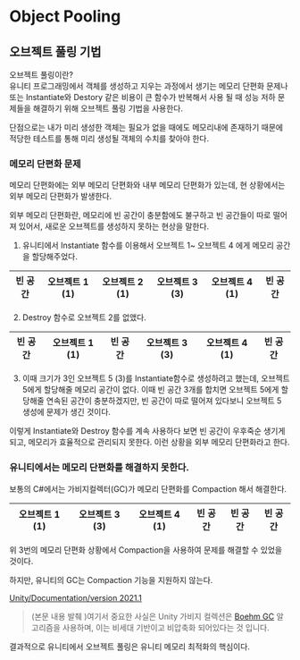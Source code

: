 # Object Pooling

## 오브젝트 풀링 기법

오브젝트 풀링이란?  
유니티 프로그래밍에서 객체를 생성하고 지우는 과정에서 생기는 메모리 단편화 문제나 또는 Instantiate와 Destory 같은 비용이 큰 함수가 반복해서 사용 될 때 성능 저하 문제들을 해결하기 위해 오브젝트 풀링 기법을 사용한다.

단점으로는 내가 미리 생성한 객체는 필요가 없을 때에도 메모리내에 존재하기 때문에 적당한 테스트를 통해 미리 생성될 객체의 수치를 찾아야 한다.

### 메모리 단편화 문제

메모리 단편화에는 외부 메모리 단편화와 내부 메모리 단편화가 있는데, 현 상황에서는 외부 메모리 단편화가 발생한다.

외부 메모리 단편화란, 메모리에 빈 공간이 충분함에도 불구하고 빈 공간들이 따로 떨어져 있어서, 새로운 오브젝트를 생성하지 못하는 현상을 말한다.

1. 유니티에서 Instantiate 함수를 이용해서 오브젝트 1~ 오브젝트 4 에게 메모리 공간을 할당해주었다.

| 빈 공간 | 오브젝트 1 (1) | 오브젝트 2 (1) | 오브젝트 3 (3) | 오브젝트 4 (1) | 빈 공간 |
| :-----: | :------------: | :------------: | :------------: | :------------: | :-----: |

2. Destroy 함수로 오브젝트 2를 없앴다.

| 빈 공간 | 오브젝트 1 (1) | 빈 공간 | 오브젝트 3 (3) | 오브젝트 4 (1) | 빈 공간 |
| :-----: | :------------: | :-----: | :------------: | :------------: | :-----: |

3. 이때 크기가 3인 오브젝트 5 (3)를 Instantiate함수로 생성하려고 했는데, 오브젝트 5에게 할당해줄 메모리 공간이 없다. 이때 빈 공간 3개를 합치면 오브젝트 5에게 할당해줄 연속된 공간이 충분하겠지만, 빈 공간이 따로 떨어져 있다보니 오브젝트 5 생성에 문제가 생긴 것이다.

이렇게 Instantiate와 Destroy 함수를 계속 사용하다 보면 빈 공간이 우후죽순 생기게 되고, 메모리가 효율적으로 관리되지 못한다.
이런 상황을 외부 메모리 단편화라고 한다.

### 유니티에서는 메모리 단편화를 해결하지 못한다.

보통의 C#에서는 가비지컬렉터(GC)가 메모리 단편화를 Compaction 해서 해결한다.

| 오브젝트 1 (1) | 오브젝트 3 (3) | 오브젝트 4 (1) | 빈 공간 | 빈 공간 | 빈 공간 |
| :------------: | :------------: | :------------: | :-----: | :-----: | :-----: |

위 3번의 메모리 단편화 상황에서 Compaction을 사용하여 문제를 해결할 수 있었을 것이다.

하지만, 유니티의 GC는 Compaction 기능을 지원하지 않는다.

[Unity/Documentation/version 2021.1](https://docs.unity3d.com/kr/2021.1/Manual/BestPracticeUnderstandingPerformanceInUnity4-1.html)

> (본문 내용 발췌 )여기서 중요한 사실은 Unity 가비지 컬렉션은 [Boehm GC](https://en.wikipedia.org/wiki/Boehm_garbage_collector) 알고리즘을 사용하며, 이는 비세대 기반이고 비압축화 되어있다는 것 입니다.

결과적으로 유니티에서 오브젝트 풀링은 유니티 메모리 최적화의 핵심이다.
